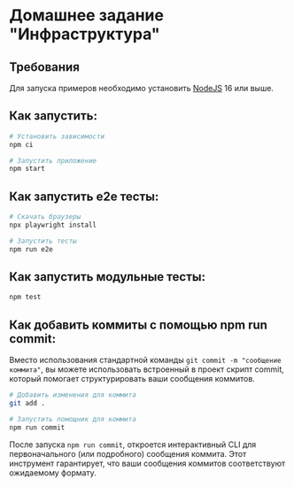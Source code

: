 # Домашнее задание "Инфраструктура"

## Требования

Для запуска примеров необходимо установить [NodeJS](https://nodejs.org/en/download/) 16 или выше.

## Как запустить:

```sh
# Установить зависимости
npm ci

# Запустить приложение
npm start
```

## Как запустить e2e тесты:

```sh
# Скачать браузеры
npx playwright install

# Запустить тесты
npm run e2e
```

## Как запустить модульные тесты:

```sh
npm test
```

## Как добавить коммиты с помощью npm run commit:

Вместо использования стандартной команды `git commit -m "сообщение коммита"`, вы можете использовать встроенный в проект скрипт commit, который помогает структурировать ваши сообщения коммитов. 

```sh
# Добавить изменения для коммита
git add .

# Запустить помощник для коммита
npm run commit
```

После запуска `npm run commit`, откроется интерактивный CLI для первоначального (или подробного) сообщения коммита. Этот инструмент гарантирует, что ваши сообщения коммитов соответствуют ожидаемому формату.